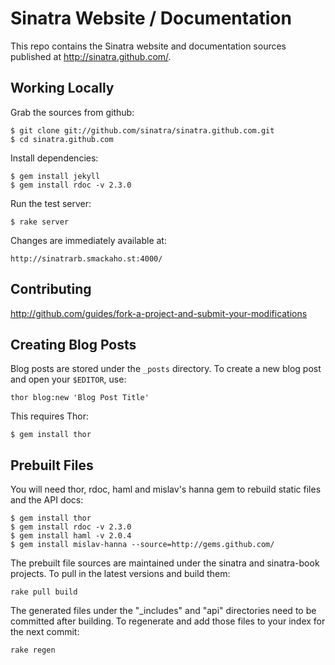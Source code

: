 Sinatra Website / Documentation
===============================

This repo contains the Sinatra website and documentation sources published
at http://sinatra.github.com/.

Working Locally
---------------

Grab the sources from github:

    $ git clone git://github.com/sinatra/sinatra.github.com.git
    $ cd sinatra.github.com

Install dependencies:

    $ gem install jekyll
    $ gem install rdoc -v 2.3.0

Run the test server:

    $ rake server

Changes are immediately available at:

    http://sinatrarb.smackaho.st:4000/

Contributing
------------

http://github.com/guides/fork-a-project-and-submit-your-modifications

Creating Blog Posts
-------------------

Blog posts are stored under the `_posts` directory. To create a new blog post
and open your `$EDITOR`, use:

    thor blog:new 'Blog Post Title'

This requires Thor:

    $ gem install thor

Prebuilt Files
--------------

You will need thor, rdoc, haml and mislav's hanna gem to rebuild static files
and the API docs:

    $ gem install thor
    $ gem install rdoc -v 2.3.0
    $ gem install haml -v 2.0.4
    $ gem install mislav-hanna --source=http://gems.github.com/

The prebuilt file sources are maintained under the sinatra and sinatra-book
projects. To pull in the latest versions and build them:

    rake pull build

The generated files under the "_includes" and "api" directories need to be
committed after building. To regenerate and add those files to your index
for the next commit:

    rake regen
